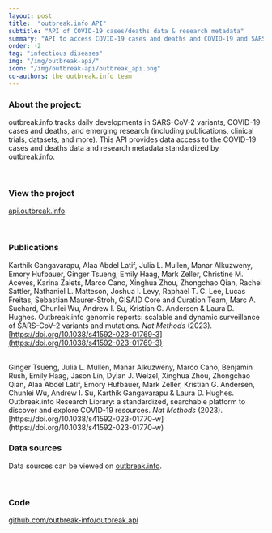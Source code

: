 ```yaml
---
layout: post
title:  "outbreak.info API"
subtitle: "API of COVID-19 cases/deaths data & research metadata"
summary: "API to access COVID-19 cases and deaths and COVID-19 and SARS-CoV-2 research metadata from outbreak.info"
order: -2
tag: "infectious diseases"
img: "/img/outbreak-api/"
icon: "/img/outbreak-api/outbreak_api.png"
co-authors: the outbreak.info team
---
```


### About the project:
outbreak.info tracks daily developments in SARS-CoV-2 variants, COVID-19 cases and deaths, and emerging research (including publications, clinical trials, datasets, and more). This API provides data access to the COVID-19 cases and deaths data and research metadata standardized by outbreak.info.

<br/>

### View the project
[api.outbreak.info](https://api.outbreak.info/)

<br/>

### Publications
Karthik Gangavarapu, Alaa Abdel Latif, Julia L. Mullen, Manar Alkuzweny, Emory Hufbauer, Ginger Tsueng, Emily Haag, Mark Zeller, Christine M. Aceves, Karina Zaiets, Marco Cano, Xinghua Zhou, Zhongchao Qian, Rachel Sattler, Nathaniel L. Matteson, Joshua I. Levy, Raphael T. C. Lee, Lucas Freitas, Sebastian Maurer-Stroh, GISAID Core and Curation Team, Marc A. Suchard, Chunlei Wu, Andrew I. Su, Kristian G. Andersen & Laura D. Hughes. Outbreak.info genomic reports: scalable and dynamic surveillance of SARS-CoV-2 variants and mutations. <i>Nat Methods</i> (2023). [https://doi.org/10.1038/s41592-023-01769-3](https://doi.org/10.1038/s41592-023-01769-3)

<br/>
Ginger Tsueng, Julia L. Mullen, Manar Alkuzweny, Marco Cano, Benjamin Rush, Emily Haag, Jason Lin, Dylan J. Welzel, Xinghua Zhou, Zhongchao Qian, Alaa Abdel Latif, Emory Hufbauer, Mark Zeller, Kristian G. Andersen, Chunlei Wu, Andrew I. Su, Karthik Gangavarapu & Laura D. Hughes. Outbreak.info Research Library: a standardized, searchable platform to discover and explore COVID-19 resources. <i>Nat Methods</i> (2023). [https://doi.org/10.1038/s41592-023-01770-w](https://doi.org/10.1038/s41592-023-01770-w)


<br/>

### Data sources
Data sources can be viewed on [outbreak.info](https://outbreak.info/sources).

<br/>

### Code
[github.com/outbreak-info/outbreak.api](https://github.com/outbreak-info/outbreak.api)

